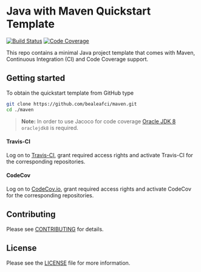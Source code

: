 # Java with Maven Quickstart Template
[![Build Status](https://travis-ci.org/bealeafci/maven.svg?branch=master)](https://travis-ci.org/bealeafci/maven) [![Code Coverage](https://codecov.io/gh/bealeafci/maven/branch/master/graphs/badge.svg?branch=master)](https://codecov.io/gh/bealeafci/maven)

This repo contains a minimal Java project template that comes with Maven, Continuous Integration (CI) and Code Coverage support.

## Getting started
To obtain the quickstart template from GitHub type

```bash
git clone https://github.com/bealeafci/maven.git
cd ./maven
```

> **Note:** In order to use Jacoco for code coverage [Oracle JDK 8](https://github.com/codecov/example-java-maven/pull/11) `oraclejdk8` is required.

#### Travis-CI
Log on to [Travis-CI](https://www.travis-ci.org), grant required access rights and activate Travis-CI for the corresponding repositories.

#### CodeCov
Log on to [CodeCov.io](https://codecov.io/login), grant required access rights and activate CodeCov for the corresponding repositories.

## Contributing
Please see [CONTRIBUTING](https://github.com/bealeafci/maven/blob/master/CONTRIBUTING.md) for details.

## License
Please see the [LICENSE](https://github.com/bealeafci/maven/blob/master/LICENSE) file for more information.
